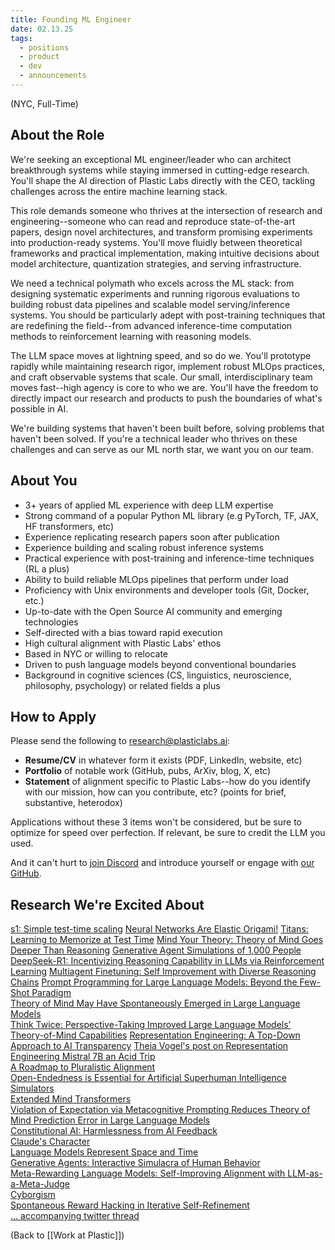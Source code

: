 ```yaml
---
title: Founding ML Engineer
date: 02.13.25
tags:
  - positions
  - product
  - dev
  - announcements
---
```


(NYC, Full-Time)

## About the Role
We're seeking an exceptional ML engineer/leader who can architect breakthrough systems while staying immersed in cutting-edge research. You'll shape the AI direction of Plastic Labs directly with the CEO, tackling challenges across the entire machine learning stack.

This role demands someone who thrives at the intersection of research and engineering--someone who can read and reproduce state-of-the-art papers, design novel architectures, and transform promising experiments into production-ready systems. You'll move fluidly between theoretical frameworks and practical implementation, making intuitive decisions about model architecture, quantization strategies, and serving infrastructure.

We need a technical polymath who excels across the ML stack: from designing systematic experiments and running rigorous evaluations to building robust data pipelines and scalable model serving/inference systems. You should be particularly adept with post-training techniques that are redefining the field--from advanced inference-time computation methods to reinforcement learning with reasoning models. 

The LLM space moves at lightning speed, and so do we. You'll prototype rapidly while maintaining research rigor, implement robust MLOps practices, and craft observable systems that scale. Our small, interdisciplinary team moves fast--high agency is core to who we are. You'll have the freedom to directly impact our research and products to push the boundaries of what's possible in AI.

We're building systems that haven't been built before, solving problems that haven't been solved. If you're a technical leader who thrives on these challenges and can serve as our ML north star, we want you on our team.

## About You
- 3+ years of applied ML experience with deep LLM expertise
- Strong command of a popular Python ML library (e.g PyTorch, TF, JAX, HF transformers, etc)
- Experience replicating research papers soon after publication
- Experience building and scaling robust inference systems
- Practical experience with post-training and inference-time techniques (RL a plus)
- Ability to build reliable MLOps pipelines that perform under load
- Proficiency with Unix environments and developer tools (Git, Docker, etc.)
- Up-to-date with the Open Source AI community and emerging technologies
- Self-directed with a bias toward rapid execution
- High cultural alignment with Plastic Labs' ethos
- Based in NYC or willing to relocate
- Driven to push language models beyond conventional boundaries
- Background in cognitive sciences (CS, linguistics, neuroscience, philosophy, psychology) or related fields a plus


## How to Apply
Please send the following to research@plasticlabs.ai:
- **Resume/CV** in whatever form it exists (PDF, LinkedIn, website, etc)
- **Portfolio** of notable work (GitHub, pubs, ArXiv, blog, X, etc)
- **Statement** of alignment specific to Plastic Labs--how do you identify with our mission, how can you contribute, etc? (points for brief, substantive, heterodox)

Applications without these 3 items won't be considered, but be sure to optimize for speed over perfection. If relevant, be sure to credit the LLM you used.

And it can't hurt to [join Discord](https://discord.gg/plasticlabs) and introduce yourself or engage with [our GitHub](https://github.com/plastic-labs).

## Research We're Excited About
[s1: Simple test-time scaling](https://arxiv.org/abs/2501.19393)
[Neural Networks Are Elastic Origami!](https://youtu.be/l3O2J3LMxqI?si=bhodv2c7GG75N2Ku)
[Titans: Learning to Memorize at Test Time](https://arxiv.org/abs/2501.00663v1)
[Mind Your Theory: Theory of Mind Goes Deeper Than Reasoning](https://arxiv.org/abs/2412.13631)
[Generative Agent Simulations of 1,000 People](https://arxiv.org/abs/2411.10109)
[DeepSeek-R1: Incentivizing Reasoning Capability in LLMs via Reinforcement Learning](https://arxiv.org/abs/2501.12948)
[Multiagent Finetuning: Self Improvement with Diverse Reasoning Chains](https://arxiv.org/abs/2501.05707)
[Prompt Programming for Large Language Models: Beyond the Few-Shot Paradigm](https://arxiv.org/pdf/2102.07350)  
[Theory of Mind May Have Spontaneously Emerged in Large Language Models](https://arxiv.org/pdf/2302.02083v3)  
[Think Twice: Perspective-Taking Improved Large Language Models' Theory-of-Mind Capabilities](https://arxiv.org/pdf/2311.10227)
[Representation Engineering: A Top-Down Approach to AI Transparency](https://arxiv.org/abs/2310.01405)
[Theia Vogel's post on Representation Engineering Mistral 7B an Acid Trip](https://vgel.me/posts/representation-engineering/)  
[A Roadmap to Pluralistic Alignment](https://arxiv.org/abs/2402.05070)  
[Open-Endedness is Essential for Artificial Superhuman Intelligence](https://arxiv.org/pdf/2406.04268)  
[Simulators](https://generative.ink/posts/simulators/)  
[Extended Mind Transformers](https://arxiv.org/pdf/2406.02332)  
[Violation of Expectation via Metacognitive Prompting Reduces Theory of Mind Prediction Error in Large Language Models](https://arxiv.org/abs/2310.06983)  
[Constitutional AI: Harmlessness from AI Feedback](https://arxiv.org/pdf/2212.08073)  
[Claude's Character](https://www.anthropic.com/research/claude-character)  
[Language Models Represent Space and Time](https://arxiv.org/pdf/2310.02207)  
[Generative Agents: Interactive Simulacra of Human Behavior](https://arxiv.org/abs/2304.03442)  
[Meta-Rewarding Language Models: Self-Improving Alignment with LLM-as-a-Meta-Judge](https://arxiv.org/abs/2407.19594)  
[Cyborgism](https://www.lesswrong.com/posts/bxt7uCiHam4QXrQAA/cyborgism)  
[Spontaneous Reward Hacking in Iterative Self-Refinement](https://arxiv.org/abs/2407.04549)  
[... accompanying twitter thread](https://x.com/JanePan_/status/1813208688343052639)  


(Back to [[Work at Plastic]])
